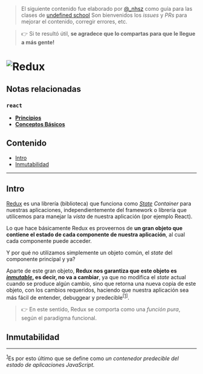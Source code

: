 > El siguiente contenido fue elaborado por [@_nhsz](https://twitter.com/_nhsz) como guía para las clases de [undefined school](https://twitter.com/undefinedSchool)
> Son bienvenidos los _issues_ y _PRs_ para mejorar el contenido, corregir errores, etc. 

> 👉 Si te resultó útil, **se agradece que lo compartas para que le llegue a más gente!**

# ![Redux](https://i.imgur.com/3Y4n7hz.png)

## Notas relacionadas

### `react`

- [**Principios**](https://github.com/undefinedschool/notes-react-principles/)
- [**Conceptos Básicos**]()

## Contenido

- [Intro]()
- [Inmutabilidad]()

---

## Intro

[Redux](https://redux.js.org/) es una librería (biblioteca) que funciona como [_State_](https://github.com/undefinedschool/notes-react-basics#state) _Container_ para nuestras aplicaciones, independientemente del framework o librería que utilicemos para manejar la _vista_ de nuestra aplicación (por ejemplo React).

Lo que hace básicamente Redux es proveernos de **un gran objeto que contiene el estado de cada componente de nuestra aplicación**, al cual cada componente puede acceder.

Y por qué no utilizamos simplemente un objeto común, el _state_ del componente principal y ya?

Aparte de este gran objeto, **Redux nos garantiza que este objeto es [_inmutable_](), es decir, no va a cambiar**, ya que no modifica el _state_ actual cuando se produce algún cambio, sino que retorna una nueva copia de este objeto, con los cambios requeridos, haciendo que nuestra aplicación sea más fácil de entender, debuggear y predecible<sup id="cite_ref-1"><a href="#cite_note-1">[1]</a></sup>. 

> 👉 En este sentido, Redux se comporta como una _función pura_, según el paradigma funcional.

## Inmutabilidad

---

<sup id="cite_note-1"><a href="#cite_ref-1">1</a></sup>Es por esto último que se define como _un contenedor predecible del estado de aplicaciones JavaScript._
